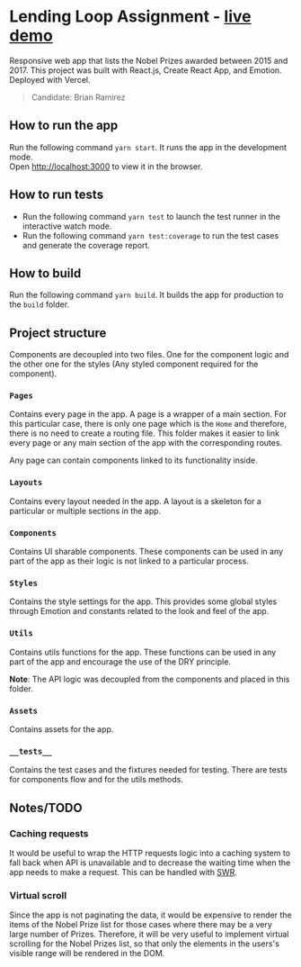 # Lending Loop Assignment - [live demo](https://lending-loop-assignment.vercel.app/)
Responsive web app that lists the Nobel Prizes awarded between 2015 and 2017. This project was built with React.js, Create React App, and Emotion. Deployed with Vercel.
> Candidate: Brian Ramirez

## How to run the app
Run the following command `yarn start`. It runs the app in the development mode.\
Open [http://localhost:3000](http://localhost:3000) to view it in the browser.

## How to run tests
- Run the following command `yarn test` to launch the test runner in the interactive watch mode.
- Run the following command `yarn test:coverage` to run the test cases and generate the coverage report.

## How to build
Run the following command `yarn build`. It builds the app for production to the `build` folder.

## Project structure
Components are decoupled into two files. One for the component logic and the other one for the styles (Any styled component required for the component).
### `Pages`
Contains every page in the app. A page is a wrapper of a main section. For this particular case, there is only one page which is the `Home` and therefore, there is no need to create a routing file. This folder makes it easier to link every page or any main section of the app with the corresponding routes.

Any page can contain components linked to its functionality inside.

### `Layouts`
Contains every layout needed in the app. A layout is a skeleton for a particular or multiple sections in the app.

### `Components`
Contains UI sharable components. These components can be used in any part of the app as their logic is not linked to a particular process.

### `Styles`
Contains the style settings for the app. This provides some global styles through Emotion and constants related to the look and feel of the app.

### `Utils`
Contains utils functions for the app. These functions can be used in any part of the app and encourage the use of the DRY principle.

**Note**: The API logic was decoupled from the components and placed in this folder.

### `Assets`
Contains assets for the app.

### `__tests__`
Contains the test cases and the fixtures needed for testing. There are tests for components flow
and for the utils methods.

## Notes/TODO
### Caching requests
It would be useful to wrap the HTTP requests logic into a caching system to fall back when API is unavailable and to decrease the waiting time when the app needs to make a request. This can be handled with [SWR](https://github.com/vercel/swr).

### Virtual scroll
Since the app is not paginating the data, it would be expensive to render the items of the Nobel Prize list for those cases where there may be a very large number of Prizes. Therefore, it will be very useful 
to implement virtual scrolling for the Nobel Prizes list, so that only the elements in the users's visible range will be rendered in the DOM.